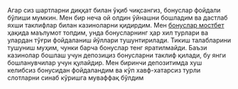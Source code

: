Агар сиз шартларни диққат билан ўқиб чиқсангиз, бонуслар фойдали бўлиши мумкин. Мен бир неча ой олдин ўйнашни бошладим ва дастлаб яхши таклифлар билан казиноларни қидирдим. Мен [бонуслар мостбет](https://mostbetuz-bonus.pro) ҳақида маълумот топдим, унда бонусларнинг ҳар хил турлари ва улардан тўғри фойдаланиш йўллари тушунтирилади. Тикиш талабларини тушуниш муҳим, чунки барча бонуслар тенг яратилмайди. Баъзи казинолар бошлаш учун депозициз бонусларни таклиф қилади, бу янги бошланувчилар учун қулайдир. Мен биринчи депозитимда хуш келибсиз бонусидан фойдаландим ва кўп хавф-хатарсиз турли слотларни синаб кўришга муваффақ бўлдим